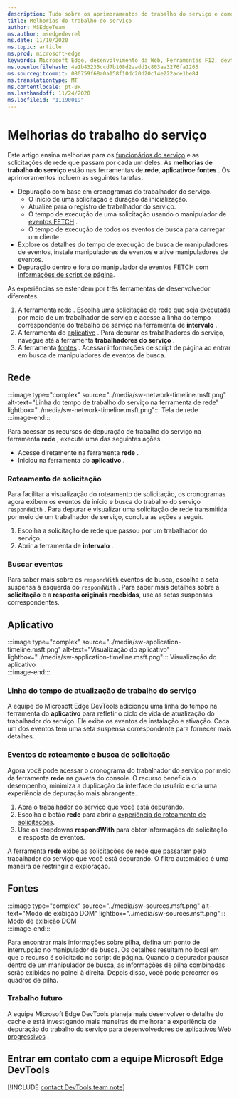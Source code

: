 ```yaml
---
description: Tudo sobre os aprimoramentos do trabalho do serviço e como usar cada um deles.
title: Melhorias do trabalho do serviço
author: MSEdgeTeam
ms.author: msedgedevrel
ms.date: 11/10/2020
ms.topic: article
ms.prod: microsoft-edge
keywords: Microsoft Edge, desenvolvimento da Web, Ferramentas F12, devtools, trabalhador do serviço, PWA
ms.openlocfilehash: 4e1b43235ccd7b108d2aadd1c803aa3276fa1265
ms.sourcegitcommit: 080759f68a0a158f10dc20d20c14e222ace1be84
ms.translationtype: MT
ms.contentlocale: pt-BR
ms.lasthandoff: 11/24/2020
ms.locfileid: "11190019"
---
```

# Melhorias do trabalho do serviço  

Este artigo ensina melhorias para os [funcionários do serviço][MdnServiceWorkerApi] e as solicitações de rede que passam por cada um deles.  As **melhorias de trabalho do serviço** estão nas ferramentas de **rede**, **aplicativo**e **fontes** .  Os aprimoramentos incluem as seguintes tarefas.  

*   Depuração com base em cronogramas do trabalhador do serviço.  
    *   O início de uma solicitação e duração da inicialização.  
    *   Atualize para o registro de trabalhador do serviço.  
    *   O tempo de execução de uma solicitação usando o manipulador de [eventos FETCH][MdnFetchEvent] .  
    *   O tempo de execução de todos os eventos de busca para carregar um cliente.  
*   Explore os detalhes do tempo de execução de busca de manipuladores de eventos, instale manipuladores de eventos e ative manipuladores de eventos.  
*   Depuração dentro e fora do manipulador de eventos FETCH com [informações de script de página](#sources).  

As experiências se estendem por três ferramentas de desenvolvedor diferentes.  

1.  A ferramenta [rede](#network) .  Escolha uma solicitação de rede que seja executada por meio de um trabalhador de serviço e acesse a linha do tempo correspondente do trabalho de serviço na ferramenta de **intervalo** .  
1.  A ferramenta do [aplicativo](#application) .  Para depurar os trabalhadores do serviço, navegue até a ferramenta **trabalhadores do serviço** .  
1.  A ferramenta [fontes](#sources) .  Acessar informações de script de página ao entrar em busca de manipuladores de eventos de busca.  

## Rede  

:::image type="complex" source="../media/sw-network-timeline.msft.png" alt-text="Linha do tempo de trabalho do serviço na ferramenta de rede" lightbox="../media/sw-network-timeline.msft.png":::
   Tela de rede  
:::image-end:::  

Para acessar os recursos de depuração de trabalho do serviço na ferramenta **rede** , execute uma das seguintes ações.  

*   Acesse diretamente na ferramenta **rede** .  
*   Iniciou na ferramenta do **aplicativo** .  
    
### Roteamento de solicitação  

Para facilitar a visualização do roteamento de solicitação, os cronogramas agora exibem os eventos de início e busca do trabalho do serviço `respondWith` .  Para depurar e visualizar uma solicitação de rede transmitida por meio de um trabalhador de serviço, conclua as ações a seguir.  

1.  Escolha a solicitação de rede que passou por um trabalhador do serviço.  
1.  Abrir a ferramenta de **intervalo** .  
    
### Buscar eventos  

Para saber mais sobre os `respondWith` eventos de busca, escolha a seta suspensa à esquerda do `respondWith` .  Para saber mais detalhes sobre a **solicitação** e a **resposta originais recebidas**, use as setas suspensas correspondentes.  

## Aplicativo  

:::image type="complex" source="../media/sw-application-timeline.msft.png" alt-text="Visualização do aplicativo" lightbox="../media/sw-application-timeline.msft.png":::
   Visualização do aplicativo  
:::image-end:::  

### Linha do tempo de atualização de trabalho do serviço  

A equipe do Microsoft Edge DevTools adicionou uma linha do tempo na ferramenta do **aplicativo** para refletir o ciclo de vida de atualização do trabalhador do serviço.  Ele exibe os eventos de instalação e ativação.  Cada um dos eventos tem uma seta suspensa correspondente para fornecer mais detalhes.  

### Eventos de roteamento e busca de solicitação  

Agora você pode acessar o cronograma do trabalhador do serviço por meio da ferramenta **rede** na gaveta do console.  O recurso beneficia o desempenho, minimiza a duplicação da interface do usuário e cria uma experiência de depuração mais abrangente.  

1.  Abra o trabalhador do serviço que você está depurando.  
1.  Escolha o botão **rede** para abrir a [experiência de roteamento de solicitações](#network).  
1.  Use os dropdowns **respondWith** para obter informações de solicitação e resposta de eventos.  

A ferramenta **rede** exibe as solicitações de rede que passaram pelo trabalhador do serviço que você está depurando.  O filtro automático é uma maneira de restringir a exploração.

## Fontes  

:::image type="complex" source="../media/sw-sources.msft.png" alt-text="Modo de exibição DOM" lightbox="../media/sw-sources.msft.png":::
   Modo de exibição DOM  
:::image-end:::  

Para encontrar mais informações sobre pilha, defina um ponto de interrupção no manipulador de busca.  Os detalhes resultam no local em que o recurso é solicitado no script de página.  Quando o depurador pausar dentro de um manipulador de busca, as informações de pilha combinadas serão exibidas no painel à direita.  Depois disso, você pode percorrer os quadros de pilha.  

### Trabalho futuro  

A equipe Microsoft Edge DevTools planeja mais desenvolver o detalhe do cache e está investigando mais maneiras de melhorar a experiência de depuração do trabalho do serviço para desenvolvedores de [aplicativos Web progressivos][MdnProgressiveWebApps] .  

## Entrar em contato com a equipe Microsoft Edge DevTools  

[!INCLUDE [contact DevTools team note](../includes/contact-devtools-team-note.md)]  

<!-- links -->  

[MdnFetchEvent]: https://developer.mozilla.org/docs/Web/API/FetchEvent "FetchEvent | MDN"  
[MdnProgressiveWebApps]: https://developer.mozilla.org/docs/Web/Progressive_web_apps "Aplicativos Web progressivos (PWAs) | MDN"  
[MdnServiceWorkerApi]: https://developer.mozilla.org/docs/Web/API/Service_Worker_API "API de trabalho do serviço | MDN"  
